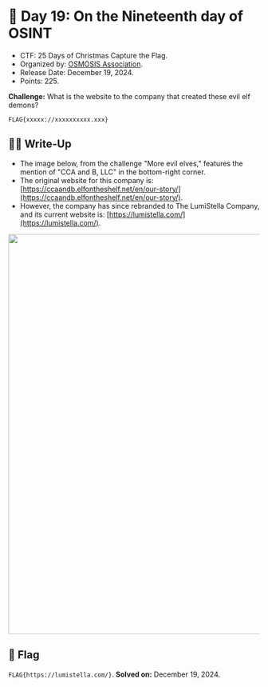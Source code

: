 # 📖 Day 19: On the Nineteenth day of OSINT

- CTF: 25 Days of Christmas Capture the Flag.
- Organized by: [OSMOSIS Association](https://osmosisinstitute.org/).
- Release Date: December 19, 2024.
- Points: 225.

**Challenge:** What is the website to the company that created these evil elf demons?

`FLAG{xxxxx://xxxxxxxxxx.xxx}`

## ✍🏻 Write-Up

- The image below, from the challenge "More evil elves," features the mention of "CCA and B, LLC" in the bottom-right corner.
- The original website for this company is: [https://ccaandb.elfontheshelf.net/en/our-story/](https://ccaandb.elfontheshelf.net/en/our-story/).
- However, the company has since rebranded to The LumiStella Company, and its current website is: [https://lumistella.com/](https://lumistella.com/).

<p align="center"><img src="dino.png" width="800"></p>

## 🏁 Flag

`FLAG{https://lumistella.com/}`. **Solved on:** December 19, 2024.